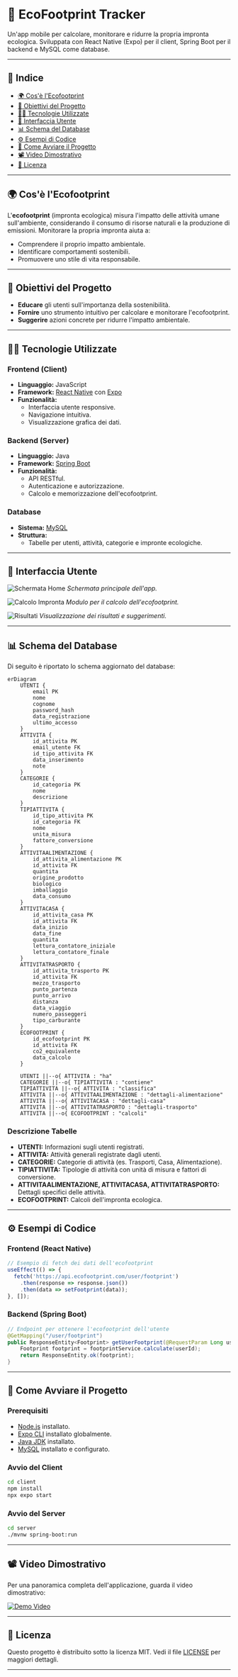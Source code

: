 # 🌱 EcoFootprint Tracker

Un'app mobile per calcolare, monitorare e ridurre la propria impronta ecologica. Sviluppata con React Native (Expo) per il client, Spring Boot per il backend e MySQL come database.

---

## 📌 Indice

- [🌍 Cos'è l'Ecofootprint](#-cosè-lecofootprint)
- [🎯 Obiettivi del Progetto](#-obiettivi-del-progetto)
- [🧑‍💻 Tecnologie Utilizzate](#-tecnologie-utilizzate)
- [📱 Interfaccia Utente](#-interfaccia-utente)
- [📊 Schema del Database](#-schema-del-database)
- [⚙️ Esempi di Codice](#️-esempi-di-codice)
- [🚀 Come Avviare il Progetto](#-come-avviare-il-progetto)
- [📽️ Video Dimostrativo](#️-video-dimostrativo)
- [📄 Licenza](#-licenza)

---

## 🌍 Cos'è l'Ecofootprint

L'**ecofootprint** (impronta ecologica) misura l'impatto delle attività umane sull'ambiente, considerando il consumo di risorse naturali e la produzione di emissioni. Monitorare la propria impronta aiuta a:

- Comprendere il proprio impatto ambientale.
- Identificare comportamenti sostenibili.
- Promuovere uno stile di vita responsabile.

---

## 🎯 Obiettivi del Progetto

- **Educare** gli utenti sull'importanza della sostenibilità.
- **Fornire** uno strumento intuitivo per calcolare e monitorare l'ecofootprint.
- **Suggerire** azioni concrete per ridurre l'impatto ambientale.

---

## 🧑‍💻 Tecnologie Utilizzate

### Frontend (Client)

- **Linguaggio:** JavaScript
- **Framework:** [React Native](https://reactnative.dev/) con [Expo](https://expo.dev/)
- **Funzionalità:**
  - Interfaccia utente responsive.
  - Navigazione intuitiva.
  - Visualizzazione grafica dei dati.

### Backend (Server)

- **Linguaggio:** Java
- **Framework:** [Spring Boot](https://spring.io/projects/spring-boot)
- **Funzionalità:**
  - API RESTful.
  - Autenticazione e autorizzazione.
  - Calcolo e memorizzazione dell'ecofootprint.

### Database

- **Sistema:** [MySQL](https://www.mysql.com/)
- **Struttura:**
  - Tabelle per utenti, attività, categorie e impronte ecologiche.

---

## 📱 Interfaccia Utente

![Schermata Home](./assets/screenshot-home.png)
*Schermata principale dell'app.*

![Calcolo Impronta](./assets/screenshot-calcolo.png)
*Modulo per il calcolo dell'ecofootprint.*

![Risultati](./assets/screenshot-risultati.png)
*Visualizzazione dei risultati e suggerimenti.*

---

## 📊 Schema del Database

Di seguito è riportato lo schema aggiornato del database:

```mermaid
erDiagram
    UTENTI {
        email PK
        nome
        cognome
        password_hash
        data_registrazione
        ultimo_accesso
    }
    ATTIVITA {
        id_attivita PK
        email_utente FK
        id_tipo_attivita FK
        data_inserimento
        note
    }
    CATEGORIE {
        id_categoria PK
        nome
        descrizione
    }
    TIPIATTIVITA {
        id_tipo_attivita PK
        id_categoria FK
        nome
        unita_misura
        fattore_conversione
    }
    ATTIVITAALIMENTAZIONE {
        id_attivita_alimentazione PK
        id_attivita FK
        quantita
        origine_prodotto
        biologico
        imballaggio
        data_consumo
    }
    ATTIVITACASA {
        id_attivita_casa PK
        id_attivita FK
        data_inizio
        data_fine
        quantita
        lettura_contatore_iniziale
        lettura_contatore_finale
    }
    ATTIVITATRASPORTO {
        id_attivita_trasporto PK
        id_attivita FK
        mezzo_trasporto
        punto_partenza
        punto_arrivo
        distanza
        data_viaggio
        numero_passeggeri
        tipo_carburante
    }
    ECOFOOTPRINT {
        id_ecofootprint PK
        id_attivita FK
        co2_equivalente
        data_calcolo
    }

    UTENTI ||--o{ ATTIVITA : "ha"
    CATEGORIE ||--o{ TIPIATTIVITA : "contiene"
    TIPIATTIVITA ||--o{ ATTIVITA : "classifica"
    ATTIVITA ||--o{ ATTIVITAALIMENTAZIONE : "dettagli-alimentazione"
    ATTIVITA ||--o{ ATTIVITACASA : "dettagli-casa"
    ATTIVITA ||--o{ ATTIVITATRASPORTO : "dettagli-trasporto"
    ATTIVITA ||--o{ ECOFOOTPRINT : "calcoli"
```

### Descrizione Tabelle

- **UTENTI:** Informazioni sugli utenti registrati.
- **ATTIVITA:** Attività generali registrate dagli utenti.
- **CATEGORIE:** Categorie di attività (es. Trasporti, Casa, Alimentazione).
- **TIPIATTIVITA:** Tipologie di attività con unità di misura e fattori di conversione.
- **ATTIVITAALIMENTAZIONE, ATTIVITACASA, ATTIVITATRASPORTO:** Dettagli specifici delle attività.
- **ECOFOOTPRINT:** Calcoli dell'impronta ecologica.

---

## ⚙️ Esempi di Codice

### Frontend (React Native)

```javascript
// Esempio di fetch dei dati dell'ecofootprint
useEffect(() => {
  fetch('https://api.ecofootprint.com/user/footprint')
    .then(response => response.json())
    .then(data => setFootprint(data));
}, []);
```

### Backend (Spring Boot)

```java
// Endpoint per ottenere l'ecofootprint dell'utente
@GetMapping("/user/footprint")
public ResponseEntity<Footprint> getUserFootprint(@RequestParam Long userId) {
    Footprint footprint = footprintService.calculate(userId);
    return ResponseEntity.ok(footprint);
}
```

---

## 🚀 Come Avviare il Progetto

### Prerequisiti

- [Node.js](https://nodejs.org/) installato.
- [Expo CLI](https://docs.expo.dev/get-started/installation/) installato globalmente.
- [Java JDK](https://www.oracle.com/java/technologies/javase-downloads.html) installato.
- [MySQL](https://www.mysql.com/) installato e configurato.

### Avvio del Client

```bash
cd client
npm install
npx expo start
```

### Avvio del Server

```bash
cd server
./mvnw spring-boot:run
```

---

## 📽️ Video Dimostrativo

Per una panoramica completa dell'applicazione, guarda il video dimostrativo:

[![Demo Video](./assets/demo-thumbnail.png)](https://www.youtube.com/watch?v=tuo_video_id)

---

## 📄 Licenza

Questo progetto è distribuito sotto la licenza MIT. Vedi il file [LICENSE](./LICENSE) per maggiori dettagli.

---
